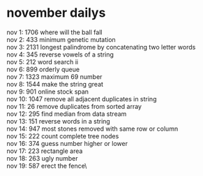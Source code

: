 # november dailys

nov 1: 1706 where will the ball fall\
nov 2: 433 minimum genetic mutation\
nov 3: 2131 longest palindrome by concatenating two letter words\
nov 4: 345 reverse vowels of a string\
nov 5: 212 word search ii\
nov 6: 899 orderly queue\
nov 7: 1323 maximum 69 number\
nov 8: 1544 make the string great\
nov 9: 901 online stock span\
nov 10: 1047 remove all adjacent duplicates in string\
nov 11: 26 remove duplicates from sorted array\
nov 12: 295 find median from data stream\
nov 13: 151 reverse words in a string\
nov 14: 947 most stones removed with same row or column\
nov 15: 222 count complete tree nodes\
nov 16: 374 guess number higher or lower\
nov 17: 223 rectangle area\
nov 18: 263 ugly number\
nov 19: 587 erect the fence\
